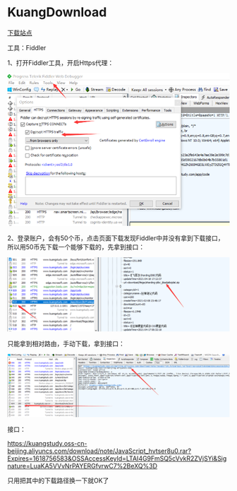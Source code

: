 # KuangDownload


<!--more-->

[下载站点](https://www.kuangstudy.com/app/code)

工具：Fiddler

1、打开Fiddler工具，开启Https代理：

![image-20210418221135798.png](/posts/工具/kuangDownload/image-20210418221135798.png)

2、登录账户，会有50个币，点击页面下载发现Fiddler中并没有拿到下载接口，所以用50币先下载一个能够下载的，先拿到接口：

![image-20210418221612477.png](/posts/工具/kuangDownload/image-20210418221612477.png)

只能拿到相对路由，手动下载，拿到接口：

![image-20210418222230983.png](/posts/工具/kuangDownload/image-20210418222230983.png)

接口：

https://kuangstudy.oss-cn-beijing.aliyuncs.com/download/note/JavaScript_hvtser8u0.rar?Expires=1618756583&OSSAccessKeyId=LTAI4G9FmSQ5cVvkR2ZVjSYi&Signature=LuaKA5VVvNrPAYERGfvrwC7%2BeXQ%3D

只用把其中的下载路径换一下就OK了
